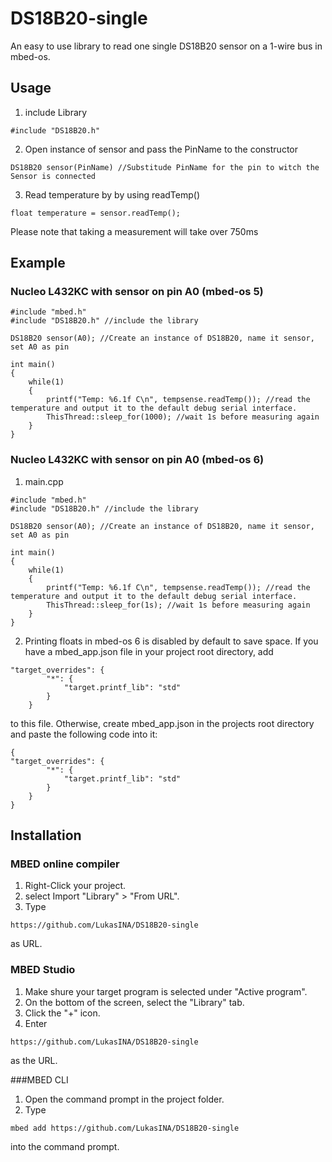 # DS18B20-single

An easy to use library to read one single DS18B20 sensor on a 1-wire bus in mbed-os.

## Usage

1. include Library
```
#include "DS18B20.h"
```

2. Open instance of sensor and pass the PinName to the constructor
```
DS18B20 sensor(PinName) //Substitude PinName for the pin to witch the Sensor is connected
```

3. Read temperature by by using readTemp()
```
float temperature = sensor.readTemp();
```
Please note that taking a measurement will take over 750ms

## Example
### Nucleo L432KC with sensor on pin A0 (mbed-os 5)
```
#include "mbed.h"
#include "DS18B20.h" //include the library

DS18B20 sensor(A0); //Create an instance of DS18B20, name it sensor, set A0 as pin
 
int main()
{
    while(1)
	{
		printf("Temp: %6.1f C\n", tempsense.readTemp()); //read the temperature and output it to the default debug serial interface.
		ThisThread::sleep_for(1000); //wait 1s before measuring again
    }
}
```

### Nucleo L432KC with sensor on pin A0 (mbed-os 6)
1. main.cpp
```
#include "mbed.h"
#include "DS18B20.h" //include the library

DS18B20 sensor(A0); //Create an instance of DS18B20, name it sensor, set A0 as pin
 
int main()
{
    while(1)
	{
		printf("Temp: %6.1f C\n", tempsense.readTemp()); //read the temperature and output it to the default debug serial interface.
		ThisThread::sleep_for(1s); //wait 1s before measuring again
    }
}
```

2. Printing floats in mbed-os 6 is disabled by default to save space. If you have a mbed_app.json file in your project root directory, add
```
"target_overrides": {
        "*": {
            "target.printf_lib": "std"
        }
    }
```
to this file. Otherwise, create mbed_app.json in the projects root directory and paste the following code into it:
```
{
"target_overrides": {
        "*": {
            "target.printf_lib": "std"
        }
    }
}
```

## Installation

### MBED online compiler
1. Right-Click your project.
2. select Import "Library" > "From URL".
3. Type
```
https://github.com/LukasINA/DS18B20-single
```
as URL.

### MBED Studio
1. Make shure your target program is selected under "Active program".
2. On the bottom of the screen, select the "Library" tab.
3. Click the "+" icon.
4. Enter
```
https://github.com/LukasINA/DS18B20-single
```
as the URL.


###MBED CLI
1. Open the command prompt in the project folder.
2. Type
```
mbed add https://github.com/LukasINA/DS18B20-single
```
into the command prompt.


